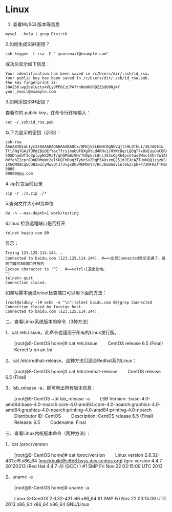 # Linux
1. 查看MySQL版本等信息
```
mysql --help | grep Distrib 
```
2.如何生成SSH密钥？
```
ssh-keygen -t rsa -C " youremail@example.com"
```
成功后显示如下信息：
```
Your identification has been saved in /c/Users/dir/.ssh/id_rsa.
Your public key has been saved in /c/Users/dir/.ssh/id_rsa.pub.
The key fingerprint is:
SHA256:wp3oeluctx4VLy9PPbCzCPA7rnNoHHVRDZZbdU0Nj4Y your_email@example.com
```
3.如何添加SSH密钥？

查看你的 public key，在命令行终端输入：
```
cat ~/.ssh/id_rsa.pub
```
以下为显示的密钥（示例）：
```
ssh-rsa AAAAB3NzaC1yc2EAAAADAQABAAABAQCx/QMSjVSLKmHC0gNkVqjt59LdTkL1/3EJAQEIw
TtlFNqTGAjTQMdZByDEfYacTfrsjnabUfUXgXYLd4RHv1/HYWcDq/LQDqT7x8xEuyGnC8RX980/me
5O5DhadUT3q3plppHX2MaT/qhQPmBz9H/fUGpkcL8nLJS3xCgXh4psC4us3Wnc1XUr7u1AEPZmmWc
NVfehZ2cpr8DnD0MoWc2elKUQFmRuq3TyKnSvZRqPZ4OszmQ251mJEXcAZTUnHQQ1zszKSjO/oeY7
1XGOMOACqSCDBIw1cyMw5QTJ73vgxDOvMGMOntr/HuJbGmAevinl062/ph+47zNFRafTPm8r 9000
00000@qq.com
```
4.zip打包当前目录
```
zip -r ./a.zip ./*
```

5.查询文件大小M为单位

```
du -h --max-depth=1 work/testing
```

6.linux 检测远程端口是否打开

```
telnet baidu.com 80
```
显示：
```
Trying 123.125.114.144...
Connected to baidu.com (123.125.114.144). #==>出现Connected表示连通了，说明百度的80端口开放的
Escape character is '^]'. #==>ctrl+]退出此地。
^]
telnet> quit
Connection closed.
```

如果写脚本通过telnet检查端口可以用下面的方法：
```
[root@oldboy ~]# echo -e "\n"|telnet baidu.com 80|grep Connected
Connection closed by foreign host.
Connected to baidu.com (123.125.114.144).
```

二、查看Linux系统版本的命令（3种方法）

1、cat /etc/issue，此命令也适用于所有的Linux发行版。

　　[root@S-CentOS home]# cat /etc/issue
　　CentOS release 6.5 (Final)
　　Kernel \r on an \m

2、cat /etc/redhat-release，这种方法只适合Redhat系的Linux：

　　[root@S-CentOS home]# cat /etc/redhat-release
　　CentOS release 6.5 (Final)

 

3、lsb_release -a，即可列出所有版本信息：

　　[root@S-CentOS ~]# lsb_release -a
　　LSB Version: :base-4.0-amd64:base-4.0-noarch:core-4.0-amd64:core-4.0-noarch:graphics-4.0-amd64:graphics-4.0-noarch:printing-4.0-amd64:printing-4.0-noarch
　　Distributor ID: CentOS
　　Description: CentOS release 6.5 (Final)
　　Release: 6.5
　　Codename: Final

 

三、查看Linux内核版本命令（两种方法）：

1、cat /proc/version

　　[root@S-CentOS home]# cat /proc/version
　　Linux version 2.6.32-431.el6.x86_64 (mockbuild@c6b8.bsys.dev.centos.org) (gcc version 4.4.7 20120313 (Red Hat 4.4.7-4) (GCC) ) #1 SMP Fri Nov 22 03:15:09 UTC 2013

2、uname -a

　　[root@S-CentOS home]# uname -a

　　Linux S-CentOS 2.6.32-431.el6.x86_64 #1 SMP Fri Nov 22 03:15:09 UTC 2013 x86_64 x86_64 x86_64 GNU/Linux
